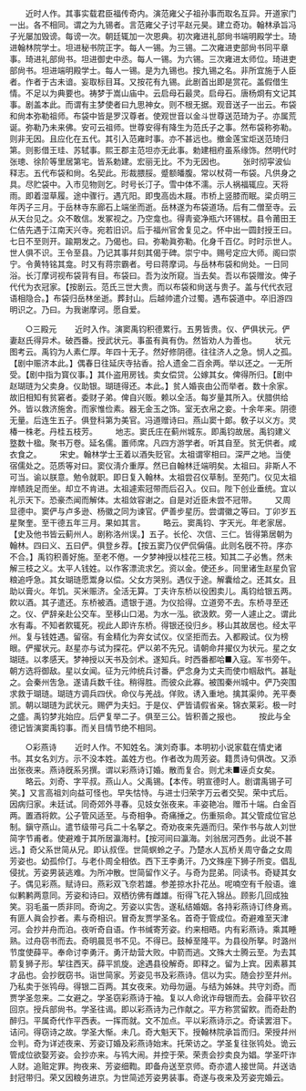 <!-- { "loadSidebar": true } -->
　　近时人作。其事实载君臣福传奇内。演范雍父子祖孙事而取名互异。开道家门一出。各不相同。谓之为九锡者。言范雍父子讨平赵元昊。建立奇功。翰林承旨冯子光屡加毁谤。每谤一次。朝廷辄加一次恩典。初次雍进礼部尙书端明殿学士。琦进翰林院学士。坦进秘书院正字。每人一锡。为三锡。二次雍进吏部尙书同平章事。琦进礼部尙书。坦进御史中丞。每人一锡。为六锡。三次雍进太师位。琦进吏部尙书。坦进端明殿学士。每人一锡。是为九锡也。按九锡之名。非所宜施于人臣者。作者于古未谙。妄取标目耳。又按花有九锡。此剧首出即是赏花。盖假借生情。不足以为典要也。祷梦于嵩山庙中。云启母石最灵。启母石。唐杨烱有文记其事。剧盖本此。而谓有主梦使者曰九思神女。则不根无据。观音送子一出云。布袋和尙本弥勒祖师。布袋中皆是罗汉尊者。使观世音以金斗世尊送范琦为子。亦属荒诞。弥勒乃未来佛。安可云祖师。世尊安得有降生为范氏子之事。然布袋称弥勒。则非无因。且应化在五代。其引入范雍时事。亦不甚远也。撤金莲宝炬送范琦归第。则影借王珪、苏轼事。熙王郡主范坦亦无此事。勅建相府虽系缘饰。然明代时张璁、徐阶等里居第宅。皆系勅建。宏丽无比。不为无因也。 
　　张时彻寜波仙释志。五代布袋和尙。名契此。形裁腲脮。蹙额皤腹。常以杖荷一布袋。凡供身之具。尽贮袋中。入市见物则乞。时号长汀子。雪中体不濡。示人祸福辄应。天将雨。即着湿草履。途中骤行。遇亢阳。即曳高齿木屐。市桥上竖膝而眠。梁贞明三年丙子三月。于岳林寺东廊石上端坐而逝。岳林遂为布袋道场。后有二僧至寺。云从天台见之。众不敢信。发冢视之。乃空龛也。得靑瓷净瓶六环锡杖。县令莆田王仁佶先遇于江南天兴寺。宛若旧识。后于福州官舍复见之。怀中出一圆封授王曰。七日不至则开。踰期发之。乃偈也。曰。弥勒眞弥勒。化身千百亿。时时示世人。世人俱不识。王令至县。乃记其事幷刻其偈于碑。崇宁中。赐号定应大师。阁曰崇宁。令黄特铭其龛。时又有蒋宗霸者。号曰蒋摩词。与岳林布袋和尙处。一日同浴。长汀摩诃视布袋背有目。布袋曰。吾为汝所窥。当去矣。吾以布袋赠汝。俾子代代为衣冠家。【按剧云。范氏三世大贵。而以布袋和尙送与贵子。盖与代代衣冠语相隐合。】布袋归岳林坐逝。葬封山。后越帅遣介过蜀。遇布袋道中。卒旧游四明识之。乃曰。为我谢摩诃。愿自爱。 

　　○三殿元 
　　近时入作。演窦禹钧积德累行。五男皆贵。仪、俨俱状元。俨妻赵氏得异术。破西番。授武状元。事虽有眞有伪。然皆劝人为善也。 
　　状元图考云。禹钧为人素仁厚。年四十无子。然好修阴德。往往济人之急。悯人之孤。【剧中赈济本此。】偶春日往延庆寺拈香。拾人遗金二百余两。举以还之。一无所受。【剧中指为寳仪事。】其仆盗用房钱。卖女偿贷。公嫁其女。俾得所归。【剧中赵瑚琏为父卖身。仪助银。瑚琏得还。本此。】贫人婚丧由公而举者。数十余家。故旧相知有贫窘者。委财子弟。俾自兴贩。赖以全活。每岁量其所入。伏腊供给外。皆以救济施舍。而家惟俭素。器无金玉之饰。室无衣帛之妾。十余年来。阴德无量。后连生五子。俱登科第为美官。冯道赠诗曰。燕山窦十郞。敎子以义方。灵椿一株老。丹桂五枝芳。 
　　地志。窦氏庄在蓟州城东。即禹钧故居。禹钧建义墪数十楹。聚书万卷。延名儒。置师席。凡四方游学者。听其自至。贫无供者。咸衣食之。 
　　宋史。翰林学士王着以酒失贬官。太祖谓宰相曰。深严之地。当使宿儒处之。范质等对曰。窦仪淸介重厚。然已自翰林迁端明矣。太祖曰。非斯人不可当。谕以朕意。勉令就职。即日复入翰林。太祖尝召仪草制。至苑门。仪见太祖岸帻跣足而坐。却立不肯进。太祖遽索冠带而后召入。仪曰。陛下创业垂统。宜以礼示天下。恐豪杰闻而解体。太祖敛容谢之。自是对近臣未尝不冠带。 
　　又周显德中。窦俨与卢多逊、杨徽之同为谏官。俨善步星历。尝谓徽之等曰。丁卯岁五星聚奎。至干德五年三月。果如其言。 
　　略云。窦禹钧、字天光。年老家居。【史及他书皆云蓟州人。剧称洛州误。】五子。长伦、次信、三仁。皆得第居朝为翰林。四曰义、五曰俨。俱登乡荐。【按五窦乃仪俨侃偁僖。此则名旣不符。序亦不合。】禹钧积善好施。至老不倦。一夕梦神授以桂花三枝。知其二子必售。然未解三枝之义。太平人钱姓。以作客漂流求乞。资以金。使还乡。同里诸生赵星负官粮追呼急。其女瑚琏愿鬻身以偿。父女方哭别。遇仪于途。解囊给之。还其女。且助以膏火。年饥。买米赈济。全活无算。丁夫许东桥以役困卖儿。禹钧给银五两。飮以酒。其子遣还。东桥被酒。遗银于道。为仪拾得。立道旁不去。东桥寻至还之。仪、俨辞亲赴公交车。至移山口渴。为水一泓。欲汲飮。旁一人遽止之。谓此水有毒。不知者飮辄死。视此人即许东桥。得银还役归乡。移山其故居也。经太平州。复与钱姓遇。留宿。有金精化为奔女试仪。仪坚拒而去。入都殿试。仪为榜眼。俨擢状元。赵星亦与试为探花。俨以弟不先兄。请朝命幷擢仪为状元。星之女瑚琏。以孝感天。梦神授以天书及剑术。遂知兵。时西番都哈■入寇。军书旁午。朝方选将御敌。星以女闻。征为元帅统兵讨番。俨念身为丈夫而使巾帼敌忾。甚耻之。会秦州吿急。遂请兵数千往。稍得胜。而彼众此寡。被围秦州城中。俨乃突围求救于瑚琏。瑚琏方调兵四伏。命仪与羌战。佯败。诱入重地。擒其渠帅。羌平奏凯。朝以瑚琏为武状元。赐俨为夫妇。于是仪、俨皆请假省亲。锦衣莱彩。极一时之盛。禹钧梦兆始应。后俨复举二子。俱至三公。皆积善之报也。 
　　按此与全德记皆演窦禹钧事。而关目情节绝不相同。 

　　○彩燕诗 
　　近时人作。不知姓名。演刘奇事。本明初小说家载在情史诸书。其女名刘方。示不没本姓。盖姓方也。作者改为周芳姿。籍贯诗句俱改。又添出张夜来。燕诗旣系另撰。谓以彩燕诗订婚。散而复合。则尤未■诬贞女矣。 
　　略云。刘奇、字平叔。燕山人。父禹锡。【本传。明宣德时人。剧谓禹锡子可笑。】又言高祖刘向益可怪也。早失怙恃。与进士归荣字万云者交契。荣中式后。因病归家。未廷试。同奇郊外寻春。见妓女张夜来。丰姿艳冶。赠币十端。白金百两。置酒将飮。公子管风适至。与奇相争。奇痛捶之。伤重殒命。其父管成位官总制。鎭守燕山。遣节级带弓兵二十名拏之。奇劝夜来先遁而归。荣作书与故人刘世简字节甫者。使避难于其所居瀛海村。【按河间曰瀛海。刘翁居河西务。此说不甚远。】奇父系世简从兄。即认叔侄。世简螟蛉之子。乃楚水人瓦桥关周守备之女周芳姿也。幼孤伶仃。与老仆周全相依。西下王李勇汗。乃文殊座下狮子所变。倡乱侵扰。芳姿男装逃难。为所冲散。世简留作义子。与奇为昆弟。同读书。奇疑其女子。偶见彩燕。赋诗曰。燕彩双飞奈若雄。参差掠水扑花丛。呢喃空有千般语。谁似鹣鹣两意同。芳姿和诗曰。双栖彷佛有雌雄。衔得飞花入锦丛。顾影几回成独笑。羽毛虽一质非同。奇询之。芳姿以实吿。遂私结婚姻。各持彩燕诗订终身焉。有匪人眞会抄者。素与奇相识。冒奇友贾学圣名。首奇于管成位。奇避难至天津河。会抄并舟而泊。夜听奇自语。作书缄寄芳姿。约来相晤。内有彩燕诗。乘其睡熟。过舟窃书而去。奇明晨觅书不见。不得已。鼓棹至隆平。为县役所拏。时潞州节度使薛平。奉命讨李勇汗。勇汗劫营大败。中箭而逃。文殊大士腾云至。为去其箭复狮子形。挈往西天。薛平凯旋。途遇县役解奇。即释之。留为上宾。因素慕其才品也。会抄旣窃书。诣世简家。芳姿见书及彩燕诗。信以为实。随会抄至幷州。乃私卖于张鸨母。得银二百两。其女夜来。劝母勿逼。与结为姊妹。共守刘奇。而贾学圣忽来。二女避之。学圣窃彩燕诗于袖。复以人命讹诈母银而去。会薛平钦召回京。授兵部尙书。学圣往谒。即以彩燕诗为己作献之。平方称赏留飮。而奇赴酌醉归。平属奇代作平西表。一挥而就。文不加点。平以彩燕诗示之。奇读罢泪下。诘问。得窃诗之故。学圣大惭。未几。奇大魁天下。授翰林院承旨而归。荣授幷州佥判。奇为详述夜来、芳姿订婚及彩燕诗始末。托荣访之。学圣复往张鸨处。诡云管成位欲娶芳姿。会抄亦来。与鸨大闹。并控于荣。荣责会抄卖良为娼。学圣吓诈人财。追赃定罪。拘夜来、芳姿细鞫。即备舟送至京师。奇亦遣人接世简。幷送诰封冠带归。荣又因粮务进京。为世简述芳姿男装事。奇遂与夜来及芳姿完婚云。 
